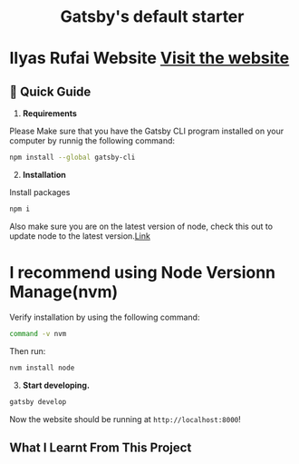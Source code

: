 <h1 align="center">
  Gatsby's default starter
</h1>

# Ilyas Rufai Website [Visit the website](https://dirwudp1mskib.cloudfront.net/)

## 🚀 Quick Guide

1. **Requirements**

Please Make sure that you have the Gatsby CLI program installed on your computer by runnig the following command:

```sh
npm install --global gatsby-cli
```

2. **Installation**

Install packages
```sh
npm i
```
  Also make sure you are on the latest version of node, check this out to update node to the latest version.[Link](https://medium.com/stackfame/how-to-update-node-js-to-latest-version-linux-ubuntu-osx-windows-others-105749e90040)
  # I recommend using Node Versionn Manage(nvm)
  Verify installation by using the following command:
  ```sh
  command -v nvm
  ```
  Then run:
  ```sh
  nvm install node
  ```

3.  **Start developing.**

```sh
gatsby develop
```
 Now the website should be running at `http://localhost:8000`!


## What I Learnt From This Project